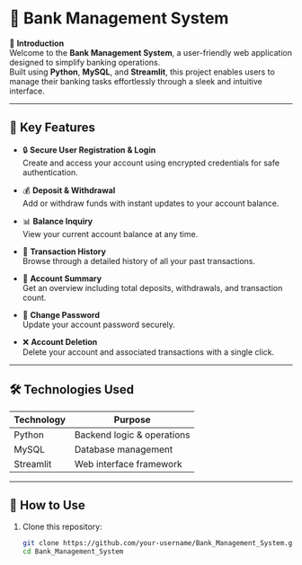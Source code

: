 # 🏦 Bank Management System

📖 **Introduction**  
Welcome to the **Bank Management System**, a user-friendly web application designed to simplify banking operations.  
Built using **Python**, **MySQL**, and **Streamlit**, this project enables users to manage their banking tasks effortlessly through a sleek and intuitive interface.

---

## 🌟 Key Features

- 🔒 **Secure User Registration & Login**  
  Create and access your account using encrypted credentials for safe authentication.

- 💰 **Deposit & Withdrawal**  
  Add or withdraw funds with instant updates to your account balance.

- 📊 **Balance Inquiry**  
  View your current account balance at any time.

- 📜 **Transaction History**  
  Browse through a detailed history of all your past transactions.

- 📄 **Account Summary**  
  Get an overview including total deposits, withdrawals, and transaction count.

- 🔑 **Change Password**  
  Update your account password securely.

- ❌ **Account Deletion**  
  Delete your account and associated transactions with a single click.

---

## 🛠 Technologies Used

| Technology | Purpose                    |
|------------|----------------------------|
| Python     | Backend logic & operations |
| MySQL      | Database management        |
| Streamlit  | Web interface framework    |

---

## 🎨 How to Use

1. Clone this repository:
   ```bash
   git clone https://github.com/your-username/Bank_Management_System.git
   cd Bank_Management_System
